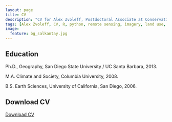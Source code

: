```yaml
---
layout: page
title: CV
description: "CV for Alex Zvoleff, Postdoctoral Associate at Conservation International"
tags: [Alex Zvoleff, CV, R, python, remote sensing, imagery, land use, land cover, conservation, forest, human, social, survey, statistics, spatial]
image:
  feature: bg_salkantay.jpg
---
```


## Education

Ph.D., Geography, San Diego State University / UC Santa Barbara, 2013.

M.A. Climate and Society, Columbia University, 2008.

B.S. Earth Sciences, University of California, San Diego, 2006.

## Download CV

[Download CV](pdfs/Zvoleff_CV.pdf)
